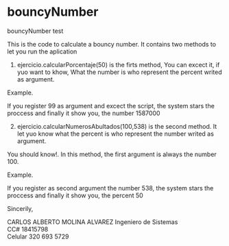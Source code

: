 # bouncyNumber
bouncyNumber test

This is the code to calculate a bouncy number. It contains two methods to let you run the aplication

1. ejercicio.calcularPorcentaje(50) is the firts method, You can excect it, if yuo want to khow, What the number is who represent the percent writed as argument.

Example.

If you register 99 as argument and excect the script, the system  stars the proccess and finally it show you, the number 1587000 

2. ejercicio.calcularNumerosAbultados(100,538) is the second method. It let yuo know what the percent is who represent the number writed as argument.

You should know!. In this method, the first argument is always the number 100.

Example.

If you register as second argument the number 538, the system  stars the proccess and finally it show you, the percent 50



Sincerily,  



CARLOS ALBERTO MOLINA ALVAREZ 
Ingeniero de Sistemas  
CC# 18415798  
Celular 320 693 5729  



